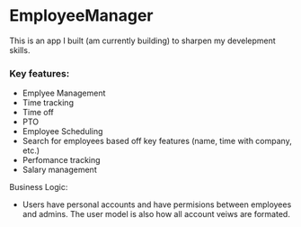 <h1>EmployeeManager</h1>
<p>This is an app I built (am currently building) to sharpen my develepment skills.</p>
<h3>Key features:</h3>
<ul>
	<li>Emplyee Management</li>
	<li>Time tracking</li>
	<li>Time off</li>
	<li>PTO</li>
	<li>Employee Scheduling</li>
	<li>Search for employees based off key features (name, time with company, etc.)</li>
	<li>Perfomance tracking</li>
	<li>Salary management</li>
</ul>

Business Logic: 
<ul>
    <li>Users have personal accounts and have permisions between employees and admins. The user model is also how all account veiws are formated.</li>
</ul>